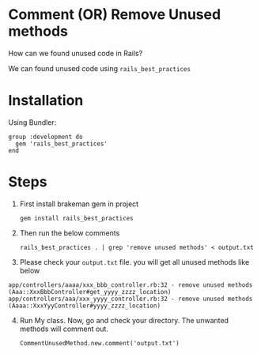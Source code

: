 # Comment (OR) Remove Unused methods

  How can we found unused code in Rails?
  
  We can found unused code using  `rails_best_practices`

# Installation

Using Bundler:

    group :development do
      gem 'rails_best_practices'
    end

# Steps

1. First install brakeman gem in project
    
    `gem install rails_best_practices`
    
2. Then run the below comments

    `rails_best_practices . | grep 'remove unused methods' < output.txt`
    
3. Please check your `output.txt` file. you will get all unused methods like below

`app/controllers/aaaa/xxx_bbb_controller.rb:32 - remove unused methods (Aaa::XxxBbbController#get_yyyy_zzzz_location)
 app/controllers/aaa/xxx_yyyy_controller.rb:32 - remove unused methods (Aaaa::XxxYyyController#yyyy_zzzz_location)`

4. Run My class. Now, go and check your directory. The unwanted methods will comment out.
   
   `CommentUnusedMethod.new.comment('output.txt')`


